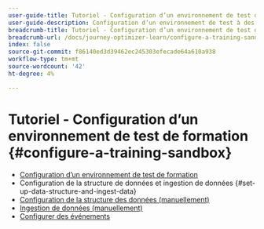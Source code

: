 ```yaml
---
user-guide-title: Tutoriel - Configuration d’un environnement de test de formation
user-guide-description: Configuration d’un environnement de test à des fins de formation
breadcrumb-title: Tutoriel - Configuration d’un environnement de test de formation
breadcrumb-url: /docs/journey-optimizer-learn/configure-a-training-sandbox/introduction-and-prerequisites.html
index: false
source-git-commit: f86140ed3d39462ec245303efecade64a610a938
workflow-type: tm+mt
source-wordcount: '42'
ht-degree: 4%

---
```



# Tutoriel - Configuration d’un environnement de test de formation {#configure-a-training-sandbox}

+ [Configuration d’un environnement de test de formation](/help/tutorial-configure-a-training-sandbox/introduction-and-prerequisites.md)
+ Configuration de la structure de données et ingestion de données {#set-up-data-structure-and-ingest-data}
+ [Configuration de la structure des données (manuellement)](/help/tutorial-configure-a-training-sandbox/manual-data-set-up.md)
+ [Ingestion de données (manuellement)](/help/tutorial-configure-a-training-sandbox/manual-data-ingestion.md)
+ [Configurer des événements](/help/tutorial-configure-a-training-sandbox/configure-events.md)
